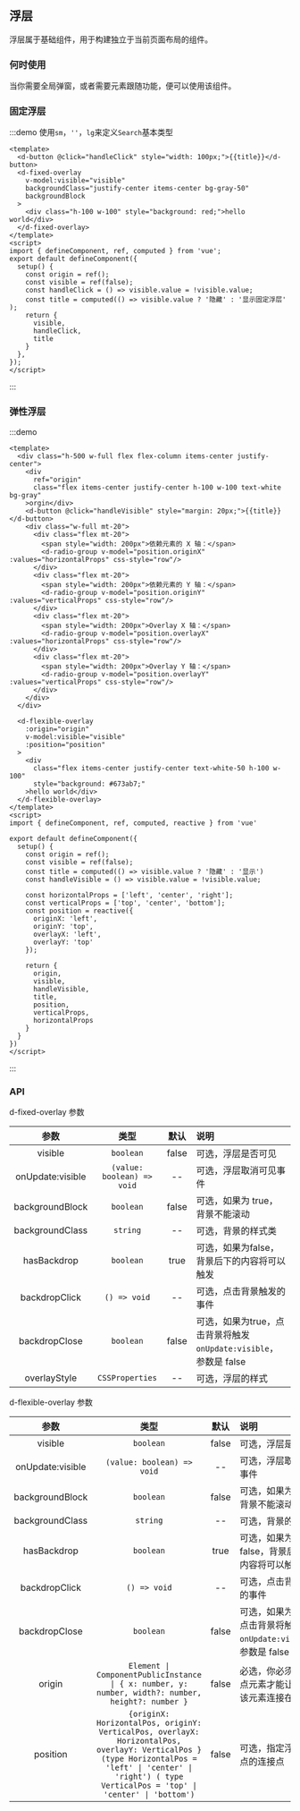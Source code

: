 ## 浮层
浮层属于基础组件，用于构建独立于当前页面布局的组件。
### 何时使用
当你需要全局弹窗，或者需要元素跟随功能，便可以使用该组件。
### 固定浮层

:::demo 使用`sm`，`''`，`lg`来定义`Search`基本类型

```vue
<template>
  <d-button @click="handleClick" style="width: 100px;">{{title}}</d-button>
  <d-fixed-overlay 
    v-model:visible="visible" 
    backgroundClass="justify-center items-center bg-gray-50" 
    backgroundBlock
  >
    <div class="h-100 w-100" style="background: red;">hello world</div>
  </d-fixed-overlay>
</template>
<script>
import { defineComponent, ref, computed } from 'vue';
export default defineComponent({
  setup() { 
    const origin = ref();
    const visible = ref(false);
    const handleClick = () => visible.value = !visible.value;
    const title = computed(() => visible.value ? '隐藏' : '显示固定浮层' );
    return {
      visible,
      handleClick,
      title
    }
  },
});
</script>
```
:::


### 弹性浮层

:::demo
```vue
<template>
  <div class="h-500 w-full flex flex-column items-center justify-center">
    <div 
      ref="origin" 
      class="flex items-center justify-center h-100 w-100 text-white bg-gray"
    >orgin</div>
    <d-button @click="handleVisible" style="margin: 20px;">{{title}}</d-button>
    <div class="w-full mt-20">
      <div class="flex mt-20">
        <span style="width: 200px">依赖元素的 X 轴：</span>
        <d-radio-group v-model="position.originX" :values="horizontalProps" css-style="row"/>
      </div>
      <div class="flex mt-20">
        <span style="width: 200px">依赖元素的 Y 轴：</span>
        <d-radio-group v-model="position.originY" :values="verticalProps" css-style="row"/>
      </div>
      <div class="flex mt-20">
        <span style="width: 200px">Overlay X 轴：</span>
        <d-radio-group v-model="position.overlayX" :values="horizontalProps" css-style="row"/>
      </div>
      <div class="flex mt-20">
        <span style="width: 200px">Overlay Y 轴：</span>
        <d-radio-group v-model="position.overlayY" :values="verticalProps" css-style="row"/>
      </div>
    </div>
  </div>

  <d-flexible-overlay 
    :origin="origin" 
    v-model:visible="visible"
    :position="position"
  >
    <div 
      class="flex items-center justify-center text-white-50 h-100 w-100"
      style="background: #673ab7;"
    >hello world</div>
  </d-flexible-overlay>
</template>
<script>
import { defineComponent, ref, computed, reactive } from 'vue'

export default defineComponent({
  setup() { 
    const origin = ref();
    const visible = ref(false);
    const title = computed(() => visible.value ? '隐藏' : '显示')
    const handleVisible = () => visible.value = !visible.value;
    
    const horizontalProps = ['left', 'center', 'right'];
    const verticalProps = ['top', 'center', 'bottom'];
    const position = reactive({
      originX: 'left', 
      originY: 'top', 
      overlayX: 'left', 
      overlayY: 'top'
    });

    return {
      origin,
      visible,
      handleVisible,
      title,
      position,
      verticalProps, 
      horizontalProps
    }
  }
})
</script>
```

:::

<style>
.flex {
  display: flex;
}

.flex-column {
  flex-direction: column;
}

.items-center {
  align-items: center;
}

.justify-center {
  justify-content: center;
}

.h-100 {
  height: 100px;
}

.w-100 {
  width: 100px;
}

.text-white {
  color: white;
}

.bg-gray {
  background: gray;
}

.h-500 {
  height: 500px;
}

.w-full {
  width: 100%;
}

.bg-gray-50 {
  background: #00000088;
}

.text-white-50 {
  color: #ffffff88;
}

.mt-20 {
  margin-top: 20px;
}
</style>


### API 
d-fixed-overlay 参数

|       参数       |            类型            | 默认  | 说明                                                              |
| :--------------: | :------------------------: | :---: | :---------------------------------------------------------------- |
|     visible      |         `boolean`          | false | 可选，浮层是否可见                                                |
| onUpdate:visible | `(value: boolean) => void` |  --   | 可选，浮层取消可见事件                                            |
| backgroundBlock  |         `boolean`          | false | 可选，如果为 true，背景不能滚动                                   |
| backgroundClass  |          `string`          |  --   | 可选，背景的样式类                                                |
|   hasBackdrop    |         `boolean`          | true  | 可选，如果为false，背景后下的内容将可以触发                       |
|  backdropClick   |        `() => void`        |  --   | 可选，点击背景触发的事件                                          |
|  backdropClose   |         `boolean`          | false | 可选，如果为true，点击背景将触发 `onUpdate:visible`，参数是 false |
|   overlayStyle   |      `CSSProperties`       |  --   | 可选，浮层的样式                                                  |

d-flexible-overlay 参数

|       参数       |                                                                                                    类型                                                                                                    | 默认  | 说明                                                              |
| :--------------: | :--------------------------------------------------------------------------------------------------------------------------------------------------------------------------------------------------------: | :---: | :---------------------------------------------------------------- |
|     visible      |                                                                                                 `boolean`                                                                                                  | false | 可选，浮层是否可见                                                |
| onUpdate:visible |                                                                                         `(value: boolean) => void`                                                                                         |  --   | 可选，浮层取消可见事件                                            |
| backgroundBlock  |                                                                                                 `boolean`                                                                                                  | false | 可选，如果为 true，背景不能滚动                                   |
| backgroundClass  |                                                                                                  `string`                                                                                                  |  --   | 可选，背景的样式类                                                |
|   hasBackdrop    |                                                                                                 `boolean`                                                                                                  | true  | 可选，如果为false，背景后下的内容将可以触发                       |
|  backdropClick   |                                                                                                `() => void`                                                                                                |  --   | 可选，点击背景触发的事件                                          |
|  backdropClose   |                                                                                                 `boolean`                                                                                                  | false | 可选，如果为true，点击背景将触发 `onUpdate:visible`，参数是 false |
|      origin      |                                                     `Element \| ComponentPublicInstance \| { x: number, y: number, width?: number, height?: number }`                                                      | false | 必选，你必须指定起点元素才能让浮层与该元素连接在一起              |
|     position     | `{originX: HorizontalPos, originY: VerticalPos, overlayX: HorizontalPos, overlayY: VerticalPos } (type HorizontalPos = 'left' \| 'center' \| 'right') ( type VerticalPos = 'top' \| 'center' \| 'bottom')` | false | 可选，指定浮层与原点的连接点                                      |

